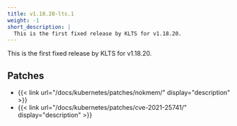 ```yaml
---
title: v1.18.20-lts.1
weight: -1
short_description: |
  This is the first fixed release by KLTS for v1.18.20.
---
```


This is the first fixed release by KLTS for v1.18.20.

## Patches

- {{< link url="/docs/kubernetes/patches/nokmem/" display="description" >}}
- {{< link url="/docs/kubernetes/patches/cve-2021-25741/" display="description" >}}
